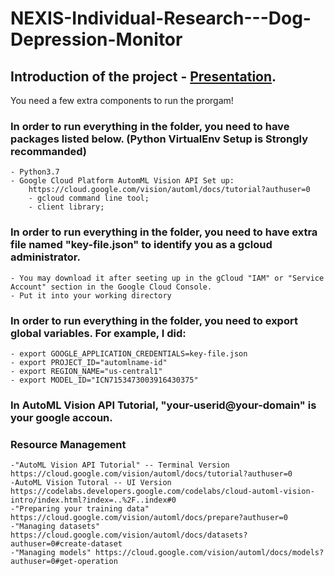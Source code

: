 # NEXIS-Individual-Research---Dog-Depression-Monitor

## Introduction of the project - [Presentation](https://www.youtube.com/watch?v=cR2UhljnNu0&t=500s).

You need a few extra components to run the prorgam!

### In order to run everything in the folder, you need to have packages listed below. (Python VirtualEnv Setup is Strongly recommanded)
    - Python3.7
    - Google Cloud Platform AutomML Vision API Set up: 
        https://cloud.google.com/vision/automl/docs/tutorial?authuser=0
        - gcloud command line tool;
        - client library;

### In order to run everything in the folder, you need to have extra file named "key-file.json" to identify you as a gcloud administrator. 
    - You may download it after seeting up in the gCloud "IAM" or "Service Account" section in the Google Cloud Console.  
    - Put it into your working directory

### In order to run everything in the folder, you need to export global variables. For example, I did: 
    - export GOOGLE_APPLICATION_CREDENTIALS=key-file.json
    - export PROJECT_ID="automlname-id"
    - export REGION_NAME="us-central1" 
    - export MODEL_ID="ICN7153473003916430375" 

###  In AutoML Vision API Tutorial, "your-userid@your-domain" is your google accoun. 

### Resource Management
    -"AutoML Vision API Tutorial" -- Terminal Version  https://cloud.google.com/vision/automl/docs/tutorial?authuser=0 
    -AutoML Vision Tutoral -- UI Version https://codelabs.developers.google.com/codelabs/cloud-automl-vision-intro/index.html?index=..%2F..index#0
    -"Preparing your training data" https://cloud.google.com/vision/automl/docs/prepare?authuser=0
    -"Managing datasets" https://cloud.google.com/vision/automl/docs/datasets?authuser=0#create-dataset
    -"Managing models" https://cloud.google.com/vision/automl/docs/models?authuser=0#get-operation

